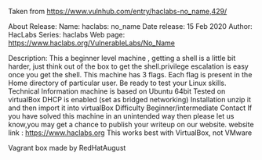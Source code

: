 Taken from https://www.vulnhub.com/entry/haclabs-no_name,429/ 

About Release:
    Name: haclabs: no_name
    Date release: 15 Feb 2020
    Author: HacLabs
    Series: haclabs
    Web page: https://www.haclabs.org/VulnerableLabs/No_Name

Description:
    This a beginner level machine , getting a shell is a little bit harder, just think out of the box to get the shell.privilege escalation is easy once you get the shell.
    This machine has 3 flags. Each flag is present in the Home directory of particular user. Be ready to test your Linux skills.
    Technical Information
    machine is based on Ubuntu 64bit
    Tested on virtualBox
    DHCP is enabled (set as bridged networking)
    Installation
    unzip it and then import it into virtualBox
    Difficulty
    Beginner/intermediate
    Contact
    If you have solved this machine in an unintended way then please let us know,you may get a chance to publish your writeup on our website. website link : https://www.haclabs.org
    This works best with VirtualBox, not VMware

Vagrant box made by RedHatAugust
